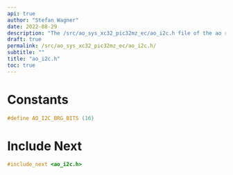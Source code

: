 ```yaml
---
api: true
author: "Stefan Wagner"
date: 2022-08-29
description: "The /src/ao_sys_xc32_pic32mz_ec/ao_i2c.h file of the ao real-time operating system."
draft: true
permalink: /src/ao_sys_xc32_pic32mz_ec/ao_i2c.h/
subtitle: ""
title: "ao_i2c.h"
toc: true
---
```


# Constants

```c
#define AO_I2C_BRG_BITS (16)
```

# Include Next

```c
#include_next <ao_i2c.h>
```

